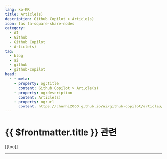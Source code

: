 ```yaml
---
lang: ko-KR
title: Article(s)
description: Github Copilot > Article(s)
icon: fas fa-square-share-nodes
category: 
  - AI
  - Github
  - Github Copilot
  - Article(s)
tag: 
  - blog
  - ai
  - github
  - github-copilot
head:
  - - meta:
    - property: og:title
      content: Github Copilot > Article(s)
    - property: og:description
      content: Article(s)
    - property: og:url
      content: https://chanhi2000.github.io/ai/github-copilot/articles/
---
```


# {{ $frontmatter.title }} 관련

[[toc]]

---

<TagLinks />